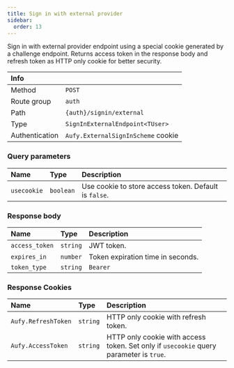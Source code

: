 ```yaml
---
title: Sign in with external provider
sidebar:
  order: 13
---
```


Sign in with external provider endpoint using a special cookie generated by a challenge endpoint.
Returns access token in the response body and refresh token as HTTP only cookie for better security.

| Info           |                                    |
|:---------------|:-----------------------------------|
| Method         | `POST`                             |
| Route group    | `auth`                             |
| Path           | `{auth}/signin/external`           |
| Type           | `SignInExternalEndpoint<TUser>`    |
| Authentication | `Aufy.ExternalSignInScheme` cookie |

### Query parameters

| Name        | Type      | Description                                           |
|:------------|:----------|:------------------------------------------------------|
| `usecookie` | `boolean` | Use cookie to store access token. Default is `false`. |

### Response body

| Name           | Type     | Description                       |
|:---------------|:---------|:----------------------------------|
| `access_token` | `string` | JWT token.                        |
| `expires_in`   | `number` | Token expiration time in seconds. |
| `token_type`   | `string` | `Bearer`                          |

### Response Cookies

| Name                | Type     | Description                                                                            |
|:--------------------|:---------|:---------------------------------------------------------------------------------------|
| `Aufy.RefreshToken` | `string` | HTTP only cookie with refresh token.                                                   |
| `Aufy.AccessToken`  | `string` | HTTP only cookie with access token. Set only if `usecookie` query parameter is `true`. |
